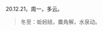 <link href="../../css/style.css" rel="stylesheet" type="text/css" />

<span class="fzzy">20.12.21，周一，多云。

> 冬至：蚯蚓结，麋角解，水泉动。

<div class="p">
